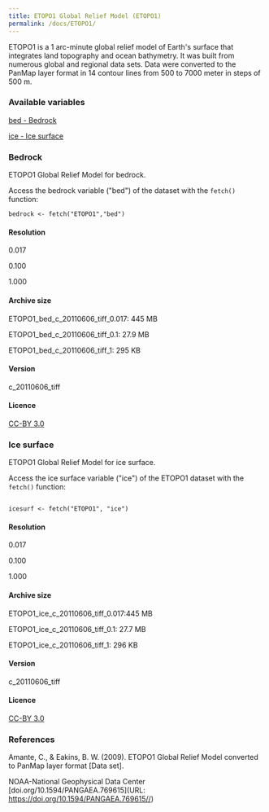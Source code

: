 ```yaml
---
title: ETOPO1 Global Relief Model (ETOPO1)
permalink: /docs/ETOPO1/
---
```

ETOPO1 is a 1 arc-minute global relief model of Earth's surface that integrates land topography and ocean bathymetry. It was built from numerous global and regional data sets. Data were converted to the PanMap layer format in 14 contour lines from 500 to 7000 meter in steps of 500 m.

### Available variables

[bed - Bedrock](#bedrock)

[ice - Ice surface](#ice-surface)


### Bedrock 

ETOPO1 Global Relief Model for bedrock.

Access the bedrock variable ("bed") of the dataset with the `fetch()` function:

```{r}
bedrock <- fetch("ETOPO1","bed")

```

#### Resolution 

0.017

0.100

1.000

#### Archive size

ETOPO1_bed_c_20110606_tiff_0.017: 445 MB

ETOPO1_bed_c_20110606_tiff_0.1: 27.9 MB

ETOPO1_bed_c_20110606_tiff_1: 295 KB

#### Version

c_20110606_tiff 

#### Licence

[CC-BY 3.0](https://creativecommons.org/licenses/by/3.0/)


### Ice surface 

ETOPO1 Global Relief Model for ice surface. 

Access the ice surface variable ("ice") of the ETOPO1 dataset with the `fetch()` function:

```{r}

icesurf <- fetch("ETOPO1", "ice")

```

#### Resolution 

0.017

0.100

1.000

#### Archive size

ETOPO1_ice_c_20110606_tiff_0.017:445 MB

ETOPO1_ice_c_20110606_tiff_0.1: 27.7 MB

ETOPO1_ice_c_20110606_tiff_1: 296 KB


#### Version

c_20110606_tiff 

#### Licence

[CC-BY 3.0](https://creativecommons.org/licenses/by/3.0/)


### References

Amante, C., & Eakins, B. W. (2009). ETOPO1 Global Relief Model converted to PanMap layer format [Data set].

NOAA-National Geophysical Data Center [doi.org/10.1594/PANGAEA.769615](URL: https://doi.org/10.1594/PANGAEA.769615//)
